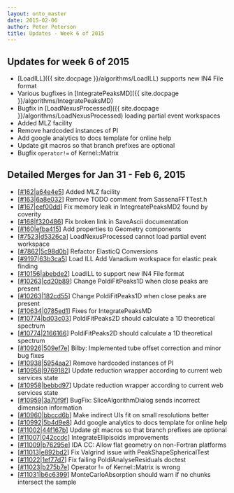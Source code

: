 ```yaml
---
layout: onto_master
date: 2015-02-06
author: Peter Peterson
title: Updates - Week 6 of 2015
---
```

Updates for week 6 of 2015
--------------------------
* [LoadILL]({{ site.docpage }}/algorithms/LoadILL) supports new IN4 File format
* Various bugfixes in [IntegratePeaksMD]({{ site.docpage }}/algorithms/IntegratePeaksMD)
* Bugfix in [LoadNexusProcessed]({{ site.docpage }}/algorithms/LoadNexusProcessed) loading partial event workspaces
* Added MLZ facility
* Remove hardcoded instances of PI
* Add google analytics to docs template for online help
* Update git macros so that branch prefixes are optional
* Bugfix `operator!=` of Kernel::Matrix

Detailed Merges for Jan 31 - Feb 6, 2015
----------------------------------------
* \[[#162](https://github.com/mantidproject/mantid/pull/162)\|[a64e4e5](https://github.com/mantidproject/mantid/commit/a64e4e5fbc62ea67e03fe29826ee5465bc975510)\] Added MLZ facility
* \[[#163](https://github.com/mantidproject/mantid/pull/163)\|[6a8e032](https://github.com/mantidproject/mantid/commit/6a8e0324e84e07fd759c27b8eb2727c85239e8d6)\] Remove TODO comment from SassenaFFTTest.h
* \[[#167](https://github.com/mantidproject/mantid/pull/167)\|[eef00dd](https://github.com/mantidproject/mantid/commit/eef00ddb39ea67354fe86f8f7bd9966490027d04)\] Fix memory leak in IntegreatePeaksMD2 found by coverity
* \[[#168](https://github.com/mantidproject/mantid/pull/168)\|[f320486](https://github.com/mantidproject/mantid/commit/f320486b6d3607939a1c937b32c96fe324eb1678)\] Fix broken link in SaveAscii documentation
* \[[#160](http://trac.mantidproject.org/mantid/ticket/160)\|[efba415](https://github.com/mantidproject/mantid/commit/efba415acea92df7a33a4b7cf420286c62b994c6)\] Add properties to Geometry components
* \[[#7523](http://trac.mantidproject.org/mantid/ticket/7523)\|[d5326ca](https://github.com/mantidproject/mantid/commit/d5326caf70635b265654cf80ef1b595ab8ce9d24)\] LoadNexusProcessed cannot load partial event workspace
* \[[#7862](http://trac.mantidproject.org/mantid/ticket/7862)\|[5c98d0b](https://github.com/mantidproject/mantid/commit/5c98d0b081e0ee209495122a1ecaaadf3ea6f6f1)\] Refactor ElasticQ Conversions
* \[[#9197](http://trac.mantidproject.org/mantid/ticket/9197)\|[63b3ca5](https://github.com/mantidproject/mantid/commit/63b3ca5a86218721f531c9d3a0dae0bcdd7ed995)\] Load ILL Add Vanadium workspace for elastic peak finding
* \[[#10156](http://trac.mantidproject.org/mantid/ticket/10156)\|[abebde2](https://github.com/mantidproject/mantid/commit/abebde24e940c5f25b00ee80768af718b6616eed)\] LoadILL to support new IN4 File format
* \[[#10263](http://trac.mantidproject.org/mantid/ticket/10263)\|[cd20b89](https://github.com/mantidproject/mantid/commit/cd20b899f81fca1cbef8ee772420688668eef74d)\] Change PoldiFitPeaks1D when close peaks are present
* \[[#10263](http://trac.mantidproject.org/mantid/ticket/10263)\|[182cd55](https://github.com/mantidproject/mantid/commit/182cd552298809012ba7ab87a606b2794fdd4b11)\] Change PoldiFitPeaks1D when close peaks are present
* \[[#10634](http://trac.mantidproject.org/mantid/ticket/10634)\|[0785ed1](https://github.com/mantidproject/mantid/commit/0785ed1100dd46f90c2cb5b9f6dd2fb3843cfb1d)\] Fixes for IntegratePeaksMD
* \[[#10774](http://trac.mantidproject.org/mantid/ticket/10774)\|[bd03c03](https://github.com/mantidproject/mantid/commit/bd03c037faacb79ecfd39627c62aebac7bcae918)\] PoldiFitPeaks2D should calculate a 1D theoretical spectrum
* \[[#10774](http://trac.mantidproject.org/mantid/ticket/10774)\|[2166166](https://github.com/mantidproject/mantid/commit/2166166d6ff5b89061ca5593d08533cb7f38f9d5)\] PoldiFitPeaks2D should calculate a 1D theoretical spectrum
* \[[#10926](http://trac.mantidproject.org/mantid/ticket/10926)\|[509ef7e](https://github.com/mantidproject/mantid/commit/509ef7ebd2fb49c13dc2251c9ead1be8473bee74)\] Bilby: Implemented tube offset correction and minor bug fixes
* \[[#10938](http://trac.mantidproject.org/mantid/ticket/10938)\|[5954aa2](https://github.com/mantidproject/mantid/commit/5954aa233709a1bca91dd086b184efd263faf411)\] Remove hardcoded instances of PI
* \[[#10958](http://trac.mantidproject.org/mantid/ticket/10958)\|[9769182](https://github.com/mantidproject/mantid/commit/9769182cc72611f66b59e8c239ee96a9155863cc)\] Update reduction wrapper according to current web services state
* \[[#10958](http://trac.mantidproject.org/mantid/ticket/10958)\|[bebbd97](https://github.com/mantidproject/mantid/commit/bebbd97b2df2555cce18704aeb765013a64d625a)\] Update reduction wrapper according to current web services state
* \[[#10959](http://trac.mantidproject.org/mantid/ticket/10959)\|[3a70f9f](https://github.com/mantidproject/mantid/commit/3a70f9fc3d18e8e485ecba302f6ceb8ceb2db8d1)\] BugFix: SliceAlgorithmDialog sends incorrect dimension information
* \[[#10960](http://trac.mantidproject.org/mantid/ticket/10960)\|[bbccd6b](https://github.com/mantidproject/mantid/commit/bbccd6b463ef9af922fedf7ecb9978e11c7ec8d6)\] Make indirect UIs fit on small resolutions better
* \[[#10992](http://trac.mantidproject.org/mantid/ticket/10992)\|[5b4d9e8](https://github.com/mantidproject/mantid/commit/5b4d9e8e2f73ba1308765504b101a0a66a86aa13)\] Add google analytics to docs template for online help
* \[[#11002](http://trac.mantidproject.org/mantid/ticket/11002)\|[44f167b](https://github.com/mantidproject/mantid/commit/44f167bd5dd7aa9851a4e5f55da784abe01d48da)\] Update git macros so that branch prefixes are optional
* \[[#11007](http://trac.mantidproject.org/mantid/ticket/11007)\|[042ccdc](https://github.com/mantidproject/mantid/commit/042ccdc067c4072c0106c23488441bf914d779bc)\] IntegrateEllipisoids improvements
* \[[#11009](http://trac.mantidproject.org/mantid/ticket/11009)\|[b76295e](https://github.com/mantidproject/mantid/commit/b76295e27782199234829267dd5291fafd85030b)\] IDA CC: Allow flat geometry on non-Fortran platforms
* \[[#11013](http://trac.mantidproject.org/mantid/ticket/11013)\|[e892bd2](https://github.com/mantidproject/mantid/commit/e892bd2d604d94c86c83aa296655e524a8b19a38)\] Fix Valgrind issue with PeakShapeSphericalTest
* \[[#11022](http://trac.mantidproject.org/mantid/ticket/11022)\|[1ef77d7](https://github.com/mantidproject/mantid/commit/1ef77d71d9f4b2e8f2dbc700b918f8c7c51a767b)\] Fix failing PoldiAnalyseResiduals doctest
* \[[#11023](http://trac.mantidproject.org/mantid/ticket/11023)\|[b275b7e](https://github.com/mantidproject/mantid/commit/b275b7e9fd0fb65b2c73b67840006c61d0740d3d)\] Operator != of Kernel::Matrix is wrong
* \[[#11031](http://trac.mantidproject.org/mantid/ticket/11031)\|[b6c6399](https://github.com/mantidproject/mantid/commit/b6c63990983568d81e1a4dc3f02129f3cd9182b7)\] MonteCarloAbsorption should warn if no chunks intersect the sample
